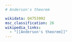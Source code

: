 ```yaml
---
# Anderson's theorem

wikidata: Q4753992
msc_classification: 26
wikipedia_links:
  - "[[Anderson's theorem]]"
---
```

